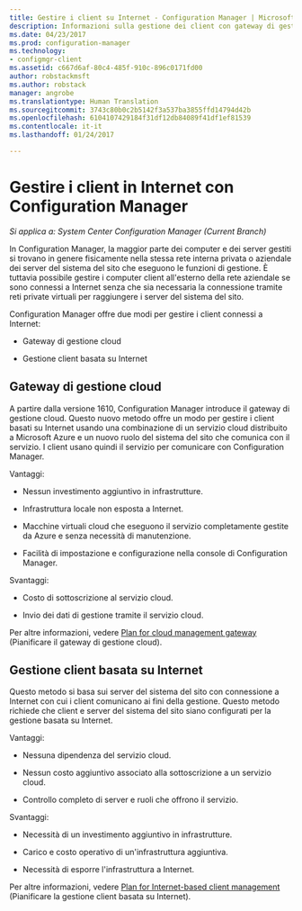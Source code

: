 ```yaml
---
title: Gestire i client su Internet - Configuration Manager | Microsoft Docs
description: Informazioni sulla gestione dei client con gateway di gestione cloud e sulla gestione basata su Internet in Configuration Manager.
ms.date: 04/23/2017
ms.prod: configuration-manager
ms.technology:
- configmgr-client
ms.assetid: c667d6af-80c4-485f-910c-896c0171fd00
author: robstackmsft
ms.author: robstack
manager: angrobe
ms.translationtype: Human Translation
ms.sourcegitcommit: 3743c80b0c2b5142f3a537ba3855ffd14794d42b
ms.openlocfilehash: 6104107429184f31df12db84089f41df1ef81539
ms.contentlocale: it-it
ms.lasthandoff: 01/24/2017

---
```


# <a name="manage-clients-on-the-internet-with-configuration-manager"></a>Gestire i client in Internet con Configuration Manager

*Si applica a: System Center Configuration Manager (Current Branch)*

In Configuration Manager, la maggior parte dei computer e dei server gestiti si trovano in genere fisicamente nella stessa rete interna privata o aziendale dei server del sistema del sito che eseguono le funzioni di gestione. È tuttavia possibile gestire i computer client all'esterno della rete aziendale se sono connessi a Internet senza che sia necessaria la connessione tramite reti private virtuali per raggiungere i server del sistema del sito.

Configuration Manager offre due modi per gestire i client connessi a Internet:

-   Gateway di gestione cloud

-   Gestione client basata su Internet

## <a name="cloud-management-gateway"></a>Gateway di gestione cloud

A partire dalla versione 1610, Configuration Manager introduce il gateway di gestione cloud. Questo nuovo metodo offre un modo per gestire i client basati su Internet usando una combinazione di un servizio cloud distribuito a Microsoft Azure e un nuovo ruolo del sistema del sito che comunica con il servizio. I client usano quindi il servizio per comunicare con Configuration Manager.

Vantaggi:

-   Nessun investimento aggiuntivo in infrastrutture.

-   Infrastruttura locale non esposta a Internet.

-   Macchine virtuali cloud che eseguono il servizio completamente gestite da Azure e senza necessità di manutenzione.

-   Facilità di impostazione e configurazione nella console di Configuration Manager.

Svantaggi:

-   Costo di sottoscrizione al servizio cloud.

-   Invio dei dati di gestione tramite il servizio cloud.

Per altre informazioni, vedere [Plan for cloud management gateway](plan-cloud-management-gateway.md) (Pianificare il gateway di gestione cloud).

## <a name="internet-based-client-management"></a>Gestione client basata su Internet

Questo metodo si basa sui server del sistema del sito con connessione a Internet con cui i client comunicano ai fini della gestione. Questo metodo richiede che client e server del sistema del sito siano configurati per la gestione basata su Internet.

Vantaggi:

-   Nessuna dipendenza del servizio cloud.

-   Nessun costo aggiuntivo associato alla sottoscrizione a un servizio cloud.

-   Controllo completo di server e ruoli che offrono il servizio.

Svantaggi:

-   Necessità di un investimento aggiuntivo in infrastrutture.

-   Carico e costo operativo di un'infrastruttura aggiuntiva.

-   Necessità di esporre l'infrastruttura a Internet.

Per altre informazioni, vedere [Plan for Internet-based client management](plan-internet-based-client-management.md) (Pianificare la gestione client basata su Internet).

